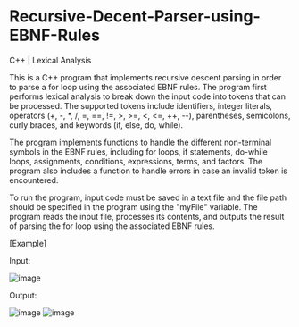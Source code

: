 # Recursive-Decent-Parser-using-EBNF-Rules
C++ | Lexical Analysis

This is a C++ program that implements recursive descent parsing in order to parse a for loop using the associated EBNF rules. The program first performs lexical analysis to break down the input code into tokens that can be processed. The supported tokens include identifiers, integer literals, operators (+, -, *, /, =, ==, !=, >, >=, <, <=, ++, --), parentheses, semicolons, curly braces, and keywords (if, else, do, while).

The program implements functions to handle the different non-terminal symbols in the EBNF rules, including for loops, if statements, do-while loops, assignments, conditions, expressions, terms, and factors. The program also includes a function to handle errors in case an invalid token is encountered.

To run the program, input code must be saved in a text file and the file path should be specified in the program using the "myFile" variable. The program reads the input file, processes its contents, and outputs the result of parsing the for loop using the associated EBNF rules.

[Example]

Input: 

![image](https://user-images.githubusercontent.com/100010326/236336975-ccf94859-4a4c-4db9-a8ce-451858d33c05.png)

Output: 

![image](https://user-images.githubusercontent.com/100010326/236337080-ab9ba465-491e-4dce-bfd6-803891c2eb62.png) 
![image](https://user-images.githubusercontent.com/100010326/236337090-432ada2b-b509-4e17-bc8b-4133c20950e3.png)
